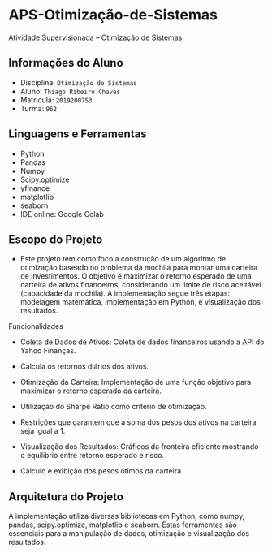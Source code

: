 # APS-Otimização-de-Sistemas

Atividade Supervisionada – Otimização de Sistemas
## Informações do Aluno

 -  Disciplina: `Otimização de Sistemas`
 -  Aluno: `Thiago Ribeiro Chaves`
 -  Matricula: `2019200753`
 -  Turma: `962`

## Linguagens e Ferramentas

 - Python
 - Pandas
 - Numpy
 - Scipy.optimize
 - yfinance
 - matplotlib
 - seaborn
 - IDE online: Google Colab


## Escopo do Projeto
- Este projeto tem como foco a construção de um algoritmo de otimização baseado no problema da mochila para montar uma carteira de investimentos. O objetivo é maximizar o retorno esperado de uma carteira de ativos financeiros, considerando um limite de risco aceitável (capacidade da mochila). A implementação segue três etapas: modelagem matemática, implementação em Python, e visualização dos resultados.

Funcionalidades
- Coleta de Dados de Ativos:
 Coleta de dados financeiros usando a API do Yahoo Finanças.

- Calcula os retornos diários dos ativos.

- Otimização da Carteira:
Implementação de uma função objetivo para maximizar o retorno esperado da carteira.

- Utilização do Sharpe Ratio como critério de otimização.

- Restrições que garantem que a soma dos pesos dos ativos na carteira seja igual a 1.

- Visualização dos Resultados:
Gráficos da fronteira eficiente mostrando o equilíbrio entre retorno esperado e risco.

- Cálculo e exibição dos pesos ótimos da carteira.

## Arquitetura do Projeto
A implementação utiliza diversas bibliotecas em Python, como numpy, pandas, scipy.optimize, matplotlib e seaborn. Estas ferramentas são essenciais para a manipulação de dados, otimização e visualização dos resultados.

